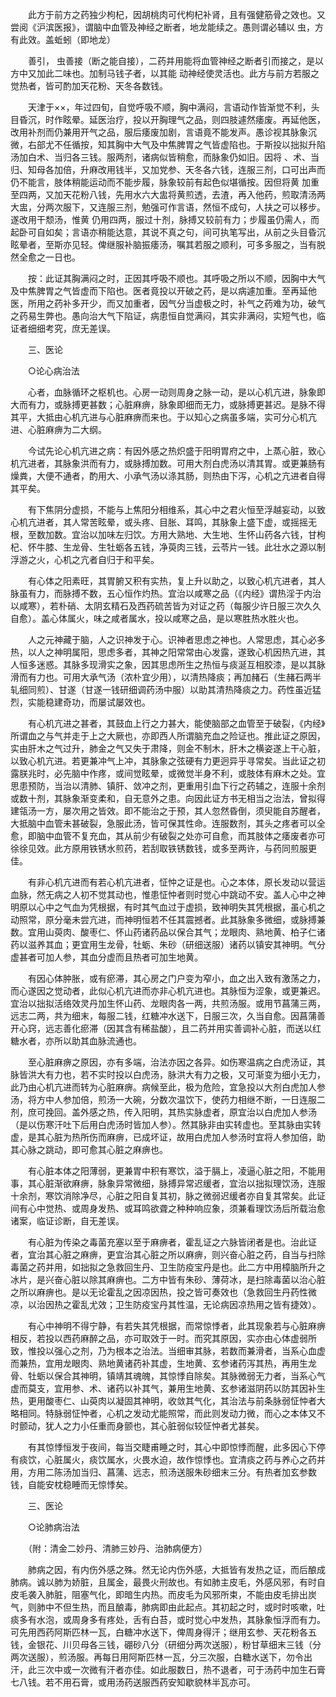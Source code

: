 <!-- { "loadSidebar": true } -->
　　此方于前方之药独少枸杞，因胡桃肉可代枸杞补肾，且有强健筋骨之效也。又尝阅《沪滨医报》，谓脑中血管及神经之断者，地龙能续之。愚则谓必辅以 虫，方有此效。盖蚯蚓（即地龙）

　　善引， 虫善接（断之能自接），二药并用能将血管神经之断者引而接之，是以方中又加此二味也。加制马钱子者，以其能 动神经使灵活也。此方与前方若服之觉热者，皆可酌加天花粉、天冬各数钱。

　　天津于××，年过四旬，自觉呼吸不顺，胸中满闷，言语动作皆渐觉不利，头目昏沉，时作眩晕。延医治疗，投以开胸理气之品，则四肢遽然痿废。再延他医，改用补剂而仍兼用开气之品，服后痿废加剧，言语竟不能发声。愚诊视其脉象沉微，右部尤不任循按，知其胸中大气及中焦脾胃之气皆虚陷也。于斯投以拙拟升陷汤加白术、当归各三钱。服两剂，诸病似皆稍愈，而脉象仍如旧。因将 、术、当归、知母各加倍，升麻改用钱半，又加党参、天冬各六钱，连服三剂，口可出声而仍不能言，肢体稍能运动而不能步履，脉象较前有起色似堪循按。因但将黄 加重至四两，又加天花粉八钱，先用水六大盅将黄煎透，去渣，再入他药，煎取清汤两大盅，分两次服下，又连服三剂，勉强可作言语，然恒不成句，人扶之可以移步。遂改用干颓汤，惟黄 仍用四两，服过十剂，脉搏又较前有力；步履虽仍需人，而起卧可自如矣；言语亦稍能达意，其说不真之句，间可执笔写出，从前之头目昏沉眩晕者，至斯亦见轻。俾继服补脑振痿汤，嘱其若服之顺利，可多多服之，当有脱然全愈之一日也。

　　按：此证其胸满闷之时，正因其呼吸不顺也。其呼吸之所以不顺，因胸中大气及中焦脾胃之气皆虚而下陷也。医者竟投以开破之药，是以病遽加重。至再延他医，所用之药补多开少，而又加重者，因气分当虚极之时，补气之药难为功，破气之药易生弊也。愚向治大气下陷证，病患恒自觉满闷，其实非满闷，实短气也，临证者细细考究，庶无差误。

　　三、医论

　　○论心病治法

　　心者，血脉循环之枢机也。心房一动则周身之脉一动，是以心机亢进，脉象即大而有力，或脉搏更甚数；心脏麻痹，脉象即细而无力，或脉搏更甚迟。是脉不得其平，大抵由心机亢进与心脏麻痹而来也。于以知心之病虽多端，实可分心机亢进、心脏麻痹为二大纲。

　　今试先论心机亢进之病：有因外感之热炽盛于阳明胃府之中，上蒸心脏，致心机亢进者，其脉象洪而有力，或脉搏加数。可用大剂白虎汤以清其胃。或更兼肠有燥粪，大便不通者，酌用大、小承气汤以涤其肠，则热由下泻，心机之亢进者自得其平矣。

　　有下焦阴分虚损，不能与上焦阳分相维系，其心中之君火恒至浮越妄动，以致心机亢进者，其人常苦眩晕，或头疼、目胀、耳鸣，其脉象上盛下虚，或摇摇无根，至数加数。宜治以加味左归饮。方用大熟地、大生地、生怀山药各六钱，甘枸杞、怀牛膝、生龙骨、生牡蛎各五钱，净萸肉三钱，云苓片一钱。此壮水之源以制浮游之火，心机之亢者自归于和平矣。

　　有心体之阳素旺，其胃腑又积有实热，复上升以助之，以致心机亢进者，其人脉虽有力，而脉搏不数，五心恒作灼热。宜治以咸寒之品（《内经》谓热淫于内治以咸寒），若朴硝、太阴玄精石及西药硫苦皆为对证之药（每服少许日服三次久久自愈）。盖心体属火，味之咸者属水，投以咸寒之品，是以寒胜热水胜火也。

　　人之元神藏于脑，人之识神发于心。识神者思虑之神也。人常思虑，其心必多热，以人之神明属阳，思虑多者，其神之阳常常由心发露，遂致心机因热亢进，其人恒多迷惑。其脉多现滑实之象，因其思虑所生之热恒与痰涎互相胶漆，是以其脉滑而有力也。可用大承气汤（浓朴宜少用），以清热降痰；再加赭石（生赭石两半轧细同煎）、甘遂（甘遂一钱研细调药汤中服）以助其清热降痰之力。药性虽近猛烈，实能稳建奇功，而屡试屡效也。

　　有心机亢进之甚者，其鼓血上行之力甚大，能使脑部之血管至于破裂，《内经》所谓血之与气并走于上之大厥也，亦即西人所谓脑充血之险证也。推此证之原因，实由肝木之气过升，肺金之气又失于肃降，则金不制木，肝木之横姿遂上干心脏，以致心机亢进。若更兼冲气上冲，其脉象之弦硬有力更迥异乎寻常矣。当此证之初露朕兆时，必先脑中作疼，或间觉眩晕，或微觉半身不利，或肢体有麻木之处。宜思患预防，当治以清肺、镇肝、敛冲之剂，更重用引血下行之药辅之，连服十余剂或数十剂，其脉象渐变柔和，自无意外之患。向因此证方书无相当之治法，曾拟得建瓴汤一方，屡次用之皆效。即不能治之于预，其人忽然昏倒，须臾能自苏醒者，大抵脑中血管未甚破裂，急服此汤，皆可保其性命。连服数剂，其头之疼者可以全愈，即脑中血管不复充血，其从前少有破裂之处亦可自愈，而其肢体之痿废者亦可徐徐见效。此方原用铁锈水煎药，若刮取铁锈数钱，或多至两许，与药同煎服更佳。

　　有非心机亢进而有若心机亢进者，怔忡之证是也。心之本体，原长发动以营运血脉，然无病之人初不觉其动也，惟患怔忡者则时觉心中跳动不安。盖人心中之神明原以心中之气血为凭根据，有时其气血过于虚损，致神明失其凭根据，虽心机之动照常，原分毫未尝亢进，而神明恒若不任其震撼者。此其脉象多微细，或脉搏兼数。宜用山萸肉、酸枣仁、怀山药诸药品以保合其气；龙眼肉、熟地黄、柏子仁诸药以滋养其血；更宜用生龙骨，牡蛎、朱砂（研细送服）诸药以镇安其神明。气分虚甚者可加人参，其血分虚而且热者可加生地黄。

　　有因心体肿胀，或有瘀滞，其心房之门户变为窄小，血之出入致有激荡之力，而心遂因之觉动者，此似心机亢进而亦非心机亢进也。其脉恒为涩象，或更兼迟。宜治以拙拟活络效灵丹加生怀山药、龙眼肉各一两，共煎汤服。或用节菖蒲三两，远志二两，共为细末，每服二钱，红糖冲水送下，日服三次，久当自愈。因菖蒲善开心窍，远志善化瘀滞（因其含有稀盐酸），且二药并用实善调补心脏，而送以红糖水者，亦所以助其血脉流通也。

　　至心脏麻痹之原因，亦有多端，治法亦因之各异。如伤寒温病之白虎汤证，其脉皆洪大有力也，若不实时投以白虎汤，脉洪大有力之极，又可渐变为细小无力，此乃由心机亢进而转为心脏麻痹。病候至此，极为危险，宜急投以大剂白虎加人参汤，将方中人参加倍，煎汤一大碗，分数次温饮下，使药力相继不断，一日连服二剂，庶可挽回。盖外感之热，传入阳明，其热实脉虚者，原宜治以白虎加人参汤（是以伤寒汗吐下后用白虎汤时皆加人参）。然其脉非由实转虚也。至其脉由实转虚，是其心脏为热所伤而麻痹，已成坏证，故用白虎加人参汤时宜将人参加倍，助其心脉之跳动，即可愈其心脏之麻痹也。

　　有心脏本体之阳薄弱，更兼胃中积有寒饮，溢于膈上，凌逼心脏之阳，不能用事，其心脏渐欲麻痹，脉象异常微细，脉搏异常迟缓者，宜治以拙拟理饮汤，连服十余剂，寒饮消除净尽，心脏之阳自复其初，脉之微弱迟缓者亦自复其常矣。此证间有心中觉热、或周身发热、或耳鸣欲聋之种种响应象，须兼看理饮汤后所载治愈诸案，临证诊断，自无差误。

　　有心脏为传染之毒菌充塞以至于麻痹者，霍乱证之六脉皆闭者是也。治此证者，宜治其心脏之麻痹，更宜治其心脏之所以麻痹，则兴奋心脏之药，自当与扫除毒菌之药并用，如拙拟之急救回生丹、卫生防疫宝丹是也。此二方中用樟脑所升之冰片，是兴奋心脏以除其麻痹也。二方中皆有朱砂、薄荷冰，是扫除毒菌以治心脏之所以麻痹也。是以无论霍乱之因凉因热，投之皆可奏效也（急救回生丹药性微凉，以治因热之霍乱尤效；卫生防疫宝丹其性温，无论病因凉热用之皆有捷效）。

　　有心中神明不得宁静，有若失其凭根据，而常惊悸者，此其现象若与心脏麻痹相反，若投以西药麻醉之品，亦可取效于一时。而究其原因，实亦由心体虚弱所致，惟投以强心之剂，乃为根本之治法。当细审其脉，若数而兼滑者，当系心血虚而兼热，宜用龙眼肉、熟地黄诸药补其虚，生地黄、玄参诸药泻其热，再用生龙骨、牡蛎以保合其神明，镇靖其魂魄，其惊悸自除矣。其脉微弱无力者，当系心气虚而莫支，宜用参、术、诸药以补其气，兼用生地黄、玄参诸滋阴药以防其因补生热，更用酸枣仁、山萸肉以凝固其神明，收敛其气化，其治法与前条脉弱怔忡者大略相同。特脉弱怔忡者，心机之发动尤能照常，而此则发动力微，而心之本体又不时颤动，犹人之力小任重而身颤也，其心脏弱似较怔忡者尤甚矣。

　　有其惊悸恒发于夜间，每当交睫甫睡之时，其心中即惊悸而醒，此多因心下停有痰饮，心脏属火，痰饮属水，火畏水迫，故作惊悸也。宜清痰之药与养心之药并用，方用二陈汤加当归、菖蒲、远志，煎汤送服朱砂细末三分。有热者加玄参数钱，自能安枕稳睡而无惊悸矣。

　　三、医论

　　○论肺病治法

　　（附：清金二妙丹、清肺三妙丹、治肺病便方）

　　肺病之因，有内伤外感之殊。然无论内伤外感，大抵皆有发热之证，而后酿成肺病。诚以肺为娇脏，且属金，最畏火刑故也。有如肺主皮毛，外感风邪，有时自皮毛袭入肺脏，阻塞气化，即暗生内热。而皮毛为风邪所束，不能由皮毛排出炭气，则肺中不但生热，而且酿毒，肺病即由此起点。其初起之时，或时时咳嗽，吐痰多有水泡，或周身多有疼处，舌有白苔，或时觉心中发热，其脉象恒浮而有力。可先用西药阿斯匹林一瓦，白糖冲水送下，俾周身得汗；继用玄参、天花粉各五钱，金银花、川贝母各三钱，硼砂八分（研细分两次送服），粉甘草细末三钱（分两次送服），煎汤服。再每日用阿斯匹林一瓦，分三次服，白糖水送下，勿令出汗，此三次中或一次微有汗者亦佳。如此服数日，热不退者，可于汤药中加生石膏七八钱。若不用石膏，或用汤药送服西药安知歇貌林半瓦亦可。


